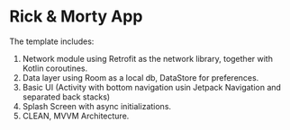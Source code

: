 # Rick & Morty App
The template includes:
1. Network module using Retrofit as the network library, together with Kotlin coroutines.
2. Data layer using Room as a local db, DataStore for preferences.
3. Basic UI (Activity with bottom navigation usin Jetpack Navigation and separated back stacks)
4. Splash Screen with async initializations.
5. CLEAN, MVVM Architecture.
